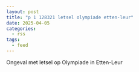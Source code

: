 ```yaml
---
layout: post
title: "p 1 128321 letsel olympiade etten-leur"
date: 2025-04-05
categories: 
  - rss
tags: 
  - feed
---
```


Ongeval met letsel op Olympiade in Etten-Leur
